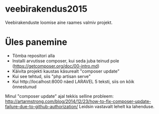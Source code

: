 # veebirakendus2015
Veebirakenduste loomise aine raames valmiv projekt.

# Üles panemine

* Tõmba repositori alla
* Installi arvutisse composer, kui seda juba teinud pole (https://getcomposer.org/doc/00-intro.md)
* Käivita projekti kaustas käsurealt "composer update"
* Kui see tehtud, siis "php artisan serve"
* Kui http://localhost:8000 näed LARAVEL 5 teksti, siis on kõik õnnestunud


Minul "composer update" ajal tekkis selline probleem: http://artarmstrong.com/blog/2014/12/23/how-to-fix-composer-update-failure-due-to-github-authorization/
Leidsin vastavalt lehelt ka lahenduse.